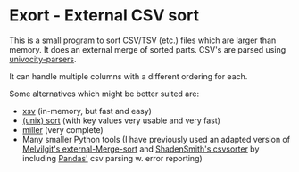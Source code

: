 # Exort - External CSV sort
This is a small program to sort CSV/TSV (etc.) files which are larger than memory. It does  an external merge of sorted parts. CSV's are parsed using [univocity-parsers][8].

It can handle multiple columns with a different ordering for each.

Some alternatives which might be better suited are:

* [xsv][2] (in-memory, but fast and easy)
* [(unix) sort][3] (with key values very usable and very fast)
* [miller][4] (very complete)
* Many smaller Python tools 
  (I have previously used an adapted version of [Melvilgit's external-Merge-sort][5] and [ShadenSmith's csvsorter][6] by including [Pandas'][7] csv parsing w. error reporting)

[1]: https://www.scala-lang.org
[2]: https://github.com/BurntSushi/xsv
[3]: http://www.man7.org/linux/man-pages/man1/sort.1.html
[4]: http://johnkerl.org/miller/doc/
[5]: https://github.com/melvilgit/external-Merge-Sort
[6]: https://github.com/ShadenSmith/csvsorter
[7]: https://pandas.pydata.org
[8]: https://github.com/uniVocity/univocity-parsers